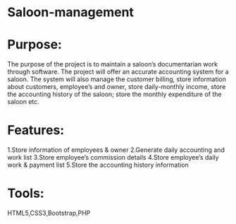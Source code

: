 # Saloon-management
# Purpose:
The purpose of the project is to maintain a saloon’s documentarian work through
software. The project will offer an accurate accounting system for a saloon. The system will also
manage the customer billing, store information about customers, employee’s and owner, store
daily-monthly income, store the accounting history of the saloon; store the monthly expenditure
of the saloon etc.
# Features:
1.Store information of employees & owner
2.Generate daily accounting and work list
3.Store employee’s commission details
4.Store employee’s daily work & payment list
5.Store the accounting history information
# Tools:
HTML5,CSS3,Bootstrap,PHP
